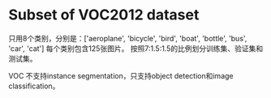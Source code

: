 # Subset of VOC2012 dataset
只用8个类别，分别是：['aeroplane', 'bicycle', 'bird', 'boat', 'bottle', 'bus', 'car', 'cat']
每个类别包含125张图片。
按照7:1.5:1.5的比例划分训练集、验证集和测试集。

VOC 不支持instance segmentation，只支持object detection和image classification。
```